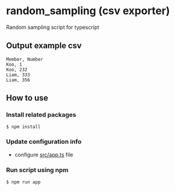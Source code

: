 # random_sampling (csv exporter)
Random sampling script for typescript

## Output example csv
```csv
Member, Number
Koo, 1
Koo, 232
Liam, 333
Liam, 356
```

## How to use

### Install related packages
```shall
$ npm install
```

### Update configuration info
- configure [src/app.ts](./src/app.ts) file 

### Run script using npm
```shall
$ npm run app
```
